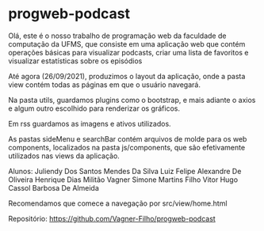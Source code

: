 # progweb-podcast

Olá, este é o nosso trabalho de programação web da faculdade de computação da UFMS, que consiste em uma aplicação web que contém operações básicas para visualizar podcasts, criar uma lista de favoritos e visualizar estatísticas sobre os episódios

Até agora (26/09/2021), produzimos o layout da aplicação, onde a pasta view contém todas as páginas em que o usuário navegará.

Na pasta utils, guardamos plugins como o bootstrap, e mais adiante o axios e algum outro escolhido para renderizar os gráficos.

Em rss guardamos as imagens e ativos utilizados.

As pastas sideMenu e searchBar contém arquivos de molde para os web components, localizados na pasta js/components, que são efetivamente utilizados nas views da aplicação.

Alunos:
Juliendy Dos Santos Mendes Da Silva
Luiz Felipe Alexandre De Oliveira
Henrique Dias Militão
Vagner Simone Martins Filho
Vitor Hugo Cassol Barbosa De Almeida

Recomendamos que comece a navegação por src/view/home.html

Repositório: https://github.com/Vagner-Filho/progweb-podcast